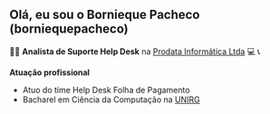 ## Olá, eu sou o Bornieque Pacheco (borniequepacheco)

:man_technologist: **Analista de Suporte Help Desk** na [Prodata Informática Ltda](https://prodata.inf.br/) :computer: :telephone_receiver:

**Atuação profissional**
  - Atuo do time Help Desk Folha de Pagamento
  - Bacharel em Ciência da Computação na [UNIRG](https://www.unirg.edu.br/)



